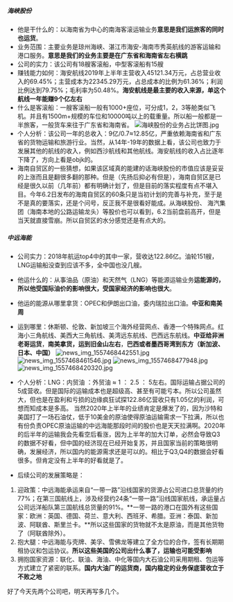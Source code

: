 ﻿##### 海峡股份
- 他是干什么的：以海南省为中心的南海客滚运输业务**意思是我们运旅客的同时也运货**。
- 业务范围：主要业务是琼州海峡、湛江市海安-海南市秀英航线的游客运输和港口服务。**意思是我们的业务主要是在广东省和海南省左右横跳**
- 公司的实力：该公司有18艘客滚船，中型客滚船有15艘
- 赚钱能力如何：海安航线2019年上半年主营收入45121.34万元，占总营业收入的69.45%；主营成本为22345.29万元，占总成本的比例为61.36%；利润比例达到79.75%；毛利率为50.48%。**海安航线是最主要的收入来源，单这个航线一年能赚9个亿左右**
- 什么是客滚船：一艘客滚船一般有1000+座位，可分成1，2，3等舱类似飞机。并且有1500m+规模的车位和10000吨以上的载重量。所以船一般都是一半旅客，一般货车来往于广东省和海南省。
![海峡股份的业务占比饼图.jpg](https://i.loli.net/2020/06/05/ANaJ5ezKV2H1PkL.jpg)
- 个人分析：该公司一年的总收入：9亿/0.7≈12.85亿，严重依赖海南省和广东省的货物运输和旅游行业。当然，从14年-19年的数据上看，该公司也致力于发展其他的航线的收入，例如西沙航线和其他航线。海安航线的收入占比逐年下降了，方向上看是objk的。
- 海南自贸区的一些猜想，如果该区域真的能建的话海峡股份的市值应该是妥妥的上涨而且是翻很多翻的那种。但是（先扬后抑必有但是），海南自贸区是已经是很久以前（几年前）都有明确计划了，但是目前的落实程度有点不堪入目。今年6.2日发布的海南自贸区的60条只是当初计划的完善与补充，至于是不是真的要落实，还是个问号，反正我不是很看好能成。从海峡股份、 海汽集团（海南本地的公路运输龙头）等股价也可以看到，6.2当前盘前高开，但是当天就直接雪崩。所以自贸区的水分感觉还是有点大的。

##### 中远海能
- 公司实力：2018年航运top4中的其中一家，营收达122.86亿。油轮151艘，LNG运输船没查到应该不多，全中国也没几艘。
- 他运什么的：从事油品（原油）和天然气（LNG）等能源运输业务**运能源的，所以他受国际油价的影响很大，受国家经济的影响也很大**。
- 他运的能源从哪里拿货：OPEC和伊朗出口油，委内瑞拉出口油。**中亚和南美周**
- 运到哪里：休斯顿、伦敦、新加坡三个海外经营网点、香港一个特殊网点。红海小三角航线、美西大三角航线、美湾远东航线、巴西远东航线。**中亚给非洲老哥运货**，**南美拿货，运到旧金山左右**，**巴西或者墨西哥湾到东方（新加波、日本、中国）**
![news_img_1557468442551.jpg](https://i.loli.net/2020/06/05/9jQoYtEal5ebUJB.jpg)
![news_img_1557468461546.jpg](https://i.loli.net/2020/06/05/kTuD54Bx97OhHpo.jpg)
![news_img_1557468477948.jpg](https://i.loli.net/2020/06/05/od1AOywsTRHaz3P.jpg)
![news_img_1557468420320.jpg](https://i.loli.net/2020/06/05/7U41JGAob2aFrQy.jpg)

- 个人分析：LNG：内贸油 ：外贸油 ≈ 1 ： 2.5 ： 5左右。国际运输占据公司的5成营收。但是国际的运输成本也是超级高、甚至有可能亏本。所以公司虽然大，但也是在盈利和亏损的边缘疯狂试探122.86亿营收只有1.05亿的利润，可想而知成本是多高。
当然2020年上半年的业绩肯定是爆发了的，因为沙特和美国打了一场石油仗，低于10美金的原油使得原油运输需求一下拉满，所以也有份负责OPEC原油运输的中远海能那段时间的股价也是天天拉满啊。
​2020年的后半年的运输我会先看空后看涨，因为上半年的加大订单，必然会导致Q3的数据不好看，但中国的经济现在已经开始复苏，并且国家当前的策略很明确，发展经济​，所以国内的能源需求还是可以的。相比于Q3,Q4的数据会好看很多​。但肯定没有上半年的好看就是了。
- 后续公司的发展策略是：
1. 迎政策：中远海能承运来自“一带一路”沿线国家的货源占公司进口总货量的约77%；在第三国航线上，涉及经营约24条“一带一路”沿线国家航线，承运量占公司远洋船队第三国航线总货量的91%。**一带一路的港口在国外有这些国家：欧洲：英国、德国、荷兰、意大利、西班牙、希腊。亚洲：泰国、新加波、阿联酋、斯里兰卡。**所以这些国家的货物就不太是原油，而是其他货物了（阿联酋除外）。
2. 抱大腿：中远海能与壳牌、美孚、雪佛龙等建立了全方位的合作，签有长期期租协议和包运协议。**所以这些美国的公司出什么事了，运输也可能受影响**
3. 拥抱国家资源：联化、联油、海油、中化等国内大石油公司采用期租、包运等方式建立了紧密的联系。**国内大油厂的运货商，国内稳定的业务保底营收立于不败之地**

好了今天先两个公司吧，明天再写多几个。